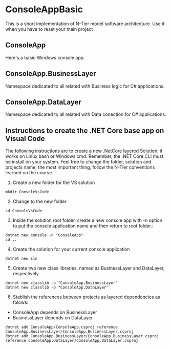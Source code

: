 # ConsoleAppBasic
This is a short implementation of N-Tier model software architecture. Use it when you have to reset your main project

## ConsoleApp
Here's a basic Windows console app.

## ConsoleApp.BusinessLayer
Namespace dedicated to all related with Business logic for C# applications.

## ConsoleApp.DataLayer
Namespace dedicated to all related with Data conection for C# applications. 


## Instructions to create the .NET Core base app on Visual Code 

The following instructions are to create a new .NetCore layered Solution; it works on Linux bash or Windows cmd. Remember, the .NET Core CLI must be install on your system.
Feel free to change the folder, solution and projects name; the most important thing, follow the N-Tier conventions learned on the course.

1. Create a new folder for the VS solution
```
mkdir ConsoleVsCode
```

2. Change to the new folder
```
cd ConsoleVsCode
```
3. Inside the solution root folder, create a new console app with -n option to put the console application name and then return to root folder.:
```
dotnet new console -n "ConsoleApp"
cd ..
```
4. Create the solution for your current console application
```
dotnet new sln
```
5. Create two new class libraries, named as BusinessLayer and DataLayer, respectively
```
dotnet new classlib -o "ConsoleApp.BusinessLayer"
dotnet new classlib -o "ConsoleApp.DataLayer"
```
6. Stablish the references between projects as layered dependencies as folows:
* ConsoleApp depends on BusinessLayer 
* BusinessLayer depends on DataLayer
```
dotnet add ConsoleApp/ConsoleApp.csproj reference ConsoleApp.BusinessLayer/ConsoleApp.BusinessLayer.csproj
dotnet add ConsoleApp.BusinessLayer/ConsoleApp.BusinessLayer.csproj reference ConsoleApp.DataLayer/ConsoleApp.DataLayer.csproj
```
```
